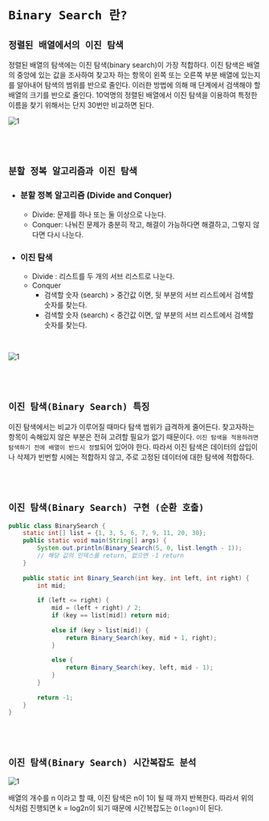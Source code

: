 # `Binary Search 란?`

## `정렬된 배열에서의 이진 탐색`

정렬된 배열의 탐색에는 이진 탐색(binary search)이 가장 적합하다. 이진 탐색은 배열의 중앙에 있는 값을 조사하여 찾고자 하는 항목이 왼쪽 또는 오른쪽 부분 배열에 있는지를 알아내어 탐색의 범위를 반으로 줄인다. 이러한 방법에 의해 매 단계에서 검색해야 할 배열의 크기를 반으로 줄인다. 10억명의 정렬된 배열에서 이진 탐색을 이용하여 특정한 이름을 찾기 위해서는 단지 30번만 비교하면 된다.

![1](https://img1.daumcdn.net/thumb/R1280x0/?scode=mtistory2&fname=https%3A%2F%2Fblog.kakaocdn.net%2Fdn%2FEPnOz%2FbtqBDYeextN%2FTGGwj9vLuwTw4qC36Nbqfk%2Fimg.png)

<br> <br>

## `분할 정복 알고리즘과 이진 탐색`

- ### 분할 정복 알고리즘 (Divide and Conquer)
  - Divide: 문제를 하나 또는 둘 이상으로 나눈다.
  - Conquer: 나눠진 문제가 충분히 작고, 해결이 가능하다면 해결하고, 그렇지 않다면 다시 나눈다.

- ### 이진 탐색
  - Divide : 리스트를 두 개의 서브 리스트로 나눈다.
  - Conquer
    - 검색할 숫자 (search) > 중간값 이면, 뒷 부분의 서브 리스트에서 검색할 숫자를 찾는다.
    - 검색할 숫자 (search) < 중간값 이면, 앞 부분의 서브 리스트에서 검색할 숫자를 찾는다.

<br>

![1](https://blog.kakaocdn.net/dn/obV3x/btqBDXM9Slt/Se1JXqPSqmyi8KdVdzsERK/img.gif)

<br> <br>

## `이진 탐색(Binary Search) 특징`

이진 탐색에서는 비교가 이루어질 때마다 탐색 범위가 급격하게 줄어든다. 찾고자하는 항목이 속해있지 않은 부분은 전혀 고려할 필요가 없기 때문이다. `이진 탐색을 적용하려면 탐색하기 전에 배열이 반드시 정렬`되어 있어야 한다. 따라서 이진 탐색은 데이터의 삽입이나 삭제가 빈번할 시에는 적합하지 않고, 주로 고정된 데이터에 대한 탐색에 적합하다.

<br> <br>

## `이진 탐색(Binary Search) 구현 (순환 호출)`

```java
public class BinarySearch {
    static int[] list = {1, 3, 5, 6, 7, 9, 11, 20, 30};
    public static void main(String[] args) {
        System.out.println(Binary_Search(5, 0, list.length - 1));
        // 해당 값의 인덱스를 return, 없으면 -1 return
    }
 
    public static int Binary_Search(int key, int left, int right) {
        int mid;
 
        if (left <= right) {
            mid = (left + right) / 2;
            if (key == list[mid]) return mid;
 
            else if (key > list[mid]) {
                return Binary_Search(key, mid + 1, right);
            }
 
            else {
                return Binary_Search(key, left, mid - 1);
            }
        }
 
        return -1;
    }
}
```

<br> <br>

## `이진 탐색(Binary Search) 시간복잡도 분석`

![1](https://img1.daumcdn.net/thumb/R1280x0/?scode=mtistory2&fname=https%3A%2F%2Fblog.kakaocdn.net%2Fdn%2FbQ6Vxe%2FbtqBDYefh2g%2FKHfFVCkTOPnXxBi7wgBDZ1%2Fimg.png)

배열의 개수를 n 이라고 할 때, 이진 탐색은 n이 1이 될 때 까지 반복한다. 따라서 위의 식처럼 진행되면 k = log2n이 되기 때문에 시간복잡도는 `O(logn)`이 된다. 